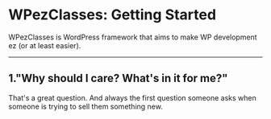 WPezClasses: Getting Started
============================

WPezClasses is WordPress framework that aims to make WP development ez (or at least easier).

---------------------------------------------------------------------------------------------

1."Why should I care? What's in it for me?"
-------------------------------------------

That's a great question. And always the first question someone asks when someone is trying to sell them something new.  

